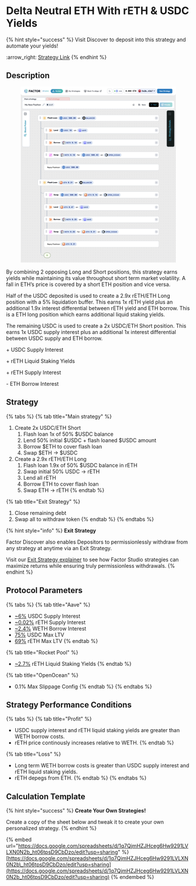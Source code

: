 # Delta Neutral ETH With rETH & USDC Yields

{% hint style="success" %}
Visit Discover to deposit into this strategy and automate your yields!

:arrow\_right: [Strategy Link](https://pro.factor.fi/strategies/0x1489426648E9E563d0c70D3381aF5ED5dd5CFB77)
{% endhint %}

## Description

<figure><img src="../../../.gitbook/assets/image (57).png" alt=""><figcaption></figcaption></figure>

By combining 2 opposing Long and Short positions, this strategy earns yields while maintaining its value throughout short term market volatility. A fall in ETH’s price is covered by a short ETH position and vice versa.

Half of the USDC deposited is used to create a 2.9x rETH/ETH Long position with a 5% liquidation buffer. This earns 1x rETH yield plus an additional 1.9x interest differential between rETH yield and ETH borrow. This is a ETH long position which earns additional liquid staking yields.

The remaining USDC is used to create a 2x USDC/ETH Short position. This earns 1x USDC supply interest plus an additional 1x interest differential between USDC supply and ETH borrow.

\+ USDC Supply Interest

\+ rETH Liquid Staking Yields

\+ rETH Supply Interest

\- ETH Borrow Interest

## Strategy

{% tabs %}
{% tab title="Main strategy" %}
1. Create 2x USDC/ETH Short
   1. Flash loan 1x of 50% $USDC balance
   2. Lend 50% initial $USDC + flash loaned $USDC amount
   3. Borrow $ETH to cover flash loan
   4. Swap $ETH → $USDC
2. Create a 2.9x rETH/ETH Long
   1. Flash loan 1.9x of 50% $USDC balance in rETH
   2. Swap initial 50% USDC → rETH
   3. Lend all rETH
   4. Borrow ETH to cover flash loan
   5. Swap ETH → rETH
{% endtab %}

{% tab title="Exit Strategy" %}
1. Close remaining debt
2. Swap all to withdraw token
{% endtab %}
{% endtabs %}

{% hint style="info" %}
**Exit Strategy**

Factor Discover also enables Depositors to permissionlessly withdraw from any strategy at anytime via an Exit Strategy.

Visit our [Exit Strategy explainer](../../../factor-studio/studio-pro/exit-strategy.md) to see how Factor Studio strategies can maximize returns while ensuring truly permissionless withdrawals.
{% endhint %}

## Protocol Parameters

{% tabs %}
{% tab title="Aave" %}
* [\~6%](https://app.aave.com/reserve-overview/?underlyingAsset=0xaf88d065e77c8cc2239327c5edb3a432268e5831\&marketName=proto_arbitrum_v3) USDC Supply Interest
* [\~0.02%](https://app.aave.com/reserve-overview/?underlyingAsset=0xec70dcb4a1efa46b8f2d97c310c9c4790ba5ffa8\&marketName=proto_arbitrum_v3) rETH Supply Interest
* [\~2.4%](https://app.aave.com/reserve-overview/?underlyingAsset=0x82af49447d8a07e3bd95bd0d56f35241523fbab1\&marketName=proto_arbitrum_v3) WETH Borrow Interest
* [75%](https://app.aave.com/reserve-overview/?underlyingAsset=0xaf88d065e77c8cc2239327c5edb3a432268e5831\&marketName=proto_arbitrum_v3) USDC Max LTV
* [69%](https://app.aave.com/reserve-overview/?underlyingAsset=0xec70dcb4a1efa46b8f2d97c310c9c4790ba5ffa8\&marketName=proto_arbitrum_v3) rETH Max LTV
{% endtab %}

{% tab title="Rocket Pool" %}
* [\~2.7%](https://rocketpool.net/) rETH Liquid Staking Yields
{% endtab %}

{% tab title="OpenOcean" %}
* 0.1% Max Slippage Config
{% endtab %}
{% endtabs %}

## Strategy Performance Conditions

{% tabs %}
{% tab title="Profit" %}
* USDC supply interest and rETH liquid staking yields are greater than WETH borrow costs.
* rETH price continously increases relative to WETH.&#x20;
{% endtab %}

{% tab title="Loss" %}
* Long term WETH borrow costs is greater than USDC supply interest and rETH liquid staking yields.
* rETH depegs from ETH.
{% endtab %}
{% endtabs %}

## Calculation Template

{% hint style="success" %}
**Create Your Own Strategies!**

Create a copy of the sheet below and tweak it to create your own personalized strategy.
{% endhint %}

{% embed url="https://docs.google.com/spreadsheets/d/1q7QjmHZJHceg6Hw9291LVLXN0N2b_ht06tpsD9CbDzo/edit?usp=sharing" %}
[https://docs.google.com/spreadsheets/d/1q7QjmHZJHceg6Hw9291LVLXN0N2b\_ht06tpsD9CbDzo/edit?usp=sharing](https://docs.google.com/spreadsheets/d/1q7QjmHZJHceg6Hw9291LVLXN0N2b_ht06tpsD9CbDzo/edit?usp=sharing)
{% endembed %}
